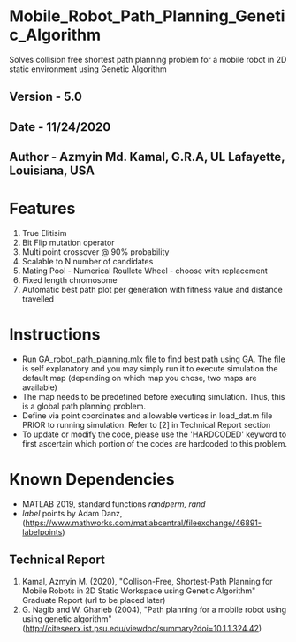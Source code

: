 # Mobile_Robot_Path_Planning_Genetic_Algorithm
Solves collision free shortest path planning problem for a mobile robot in 2D static environment using Genetic Algorithm

## Version - 5.0
## Date - 11/24/2020
## Author - Azmyin Md. Kamal, G.R.A, UL Lafayette, Louisiana, USA

# Features
1. True Elitisim
2. Bit Flip mutation operator
3. Multi point crossover @ 90% probability
4. Scalable to N number of candidates
5. Mating Pool - Numerical Roullete Wheel - choose with replacement
5. Fixed length chromosome
6. Automatic best path plot per generation with fitness value and distance travelled

# Instructions
* Run GA_robot_path_planning.mlx file to find best path using GA. The file is self explanatory and you may simply run it to execute simulation the default map (depending on which map you chose, two maps are available)
* The map needs to be predefined before executing simulation. Thus, this is a global path planning problem.
* Define via point coordinates and allowable vertices in load_dat.m file PRIOR to running simulation. Refer to [2] in Technical Report section
* To update or modify the code, please use the 'HARDCODED' keyword to first ascertain which portion of the codes are hardcoded to this problem.

# Known Dependencies
* MATLAB 2019, standard functions *randperm, rand*
* *label* points by Adam Danz, (https://www.mathworks.com/matlabcentral/fileexchange/46891-labelpoints)

## Technical Report
1. Kamal, Azmyin M. (2020), "Collison-Free, Shortest-Path Planning for Mobile Robots in 2D Static Workspace using Genetic Algorithm" Graduate Report (url to be placed later)
2. G. Nagib and W. Gharleb (2004), "Path planning for a mobile robot using using genetic algorithm" (http://citeseerx.ist.psu.edu/viewdoc/summary?doi=10.1.1.324.42)

